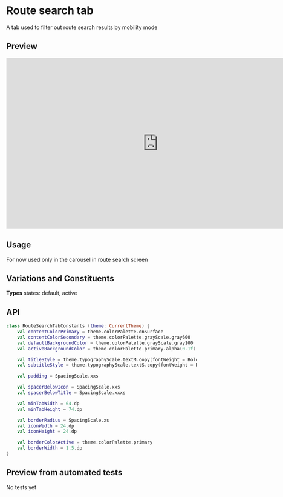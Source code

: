# Route search tab

A tab used to filter out route search results by mobility mode


## Preview

<iframe
    style="border: 1px solid rgba(0, 0, 0, 0.1);"
    width="800"
    height="450"
    src="https://www.figma.com/embed?embed_host=share&url=https%3A%2F%2Fwww.figma.com%2Ffile%2F1P6PQxKaqIaLjxxfy1cFtH%2FMaaS-Design-System%3Fnode-id%3D735%253A16160"
    allowfullscreen
/></iframe>


## Usage

For now used only in the carousel in route search screen


## Variations and Constituents

**Types**
states: default, active


## API

[embedmd]:# (../../common/core/src/commonMain/kotlin/com/trafi/ui/component/internal/RouteSearchTabConstants.kt kotlin /class / $)
```kotlin
class RouteSearchTabConstants (theme: CurrentTheme) {
    val contentColorPrimary = theme.colorPalette.onSurface
    val contentColorSecondary = theme.colorPalette.grayScale.gray600
    val defaultBackgroundColor = theme.colorPalette.grayScale.gray100
    val activeBackgroundColor = theme.colorPalette.primary.alpha(0.1f)

    val titleStyle = theme.typographyScale.textM.copy(fontWeight = Bold)
    val subtitleStyle = theme.typographyScale.textS.copy(fontWeight = Normal)

    val padding = SpacingScale.xxs

    val spacerBelowIcon = SpacingScale.xxs
    val spacerBelowTitle = SpacingScale.xxxs

    val minTabWidth = 64.dp
    val minTabHeight = 74.dp

    val borderRadius = SpacingScale.xs
    val iconWidth = 24.dp
    val iconHeight = 24.dp

    val borderColorActive = theme.colorPalette.primary
    val borderWidth = 1.5.dp
}
```


## Preview from automated tests

No tests yet
